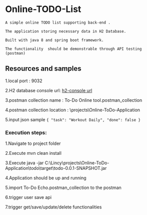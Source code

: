 # Online-TODO-List
`A simple online TODO list supporting back-end .`

`The application storing necessary data in H2 Database.`

`Built with java 8 and spring boot framework. `

`The functionality  should be demonstrable through API testing (postman)`



## Resources and samples

1.local port : 9032

2.H2 database console url: [h2-console url](http://localhost:9032/api/todoItems/h2-console)

3.postman collection name     : To-Do Online tool.postman_collection

4.postman collection location : \projects\Online-ToDo-Application

5.input json sample
    `{
    "task": "Workout Daily",
    "done": false
    }`


### Execution steps:

1.Navigate to project folder

2.Execute mvn clean install

3.Execute java -jar C:\Lincy\projects\Online-ToDo-Application\todo\target\todo-0.0.1-SNAPSHOT.jar

4.Application should be up and running

5.import To-Do Echo.postman_collection to the postman

6.trigger user save api

7.trigger get/save/update/delete functionalities

